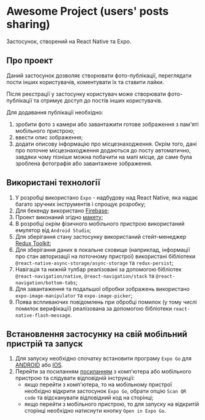 # Awesome Project (users' posts sharing)

Застосунок, створений на React Native та Expo.

## Про проект

Даний застосунок дозволяє створювати фото-публікації, переглядати пости інших користувачів, коментувати їх та ставити лайки.

Після реєстрації у застосунку користувач може створювати фото-публікації та отримує доступ до постів інших користувачів.

Для додавання публікації необхідно:

1. зробити фото з камери або завантажити готове зображення з пам'яті мобільного пристрою;
2. ввести опис зображення;
3. додати описову інформацію про місцезнаходження. Окрім того, дані про поточне місцезнаходження додаються до посту автоматично, завдяки чому пізніше можна побачити на мапі місце, де саме була зроблена фотографія або завантажене зображення.

## Використані технології

1. У розробці використано `Expo` - надбудову над React Native, яка надає багато зручних інструментів і спрощує розробку;
2. Для бекенду використано [Firebase](https://firebase.google.com/);
3. Проект виконаний згідно [макету](<https://www.figma.com/file/YqWLNarVE4x1zkXa6PYJfi/Homework-(Copy)-(Copy)?type=design&node-id=0-1&t=TmSAy2Pblgp3KgO2-0>);
4. В розробці окрім фізичного мобільного пристрою використаний емулятор від `Android Studio`;
5. Для зберігання стану застосунку використаний стейт-менеджер [Redux Toolkit](https://redux-toolkit.js.org/);
6. Для зберігання даних в локальне сховище (наприклад, інформації про стан авторизації на поточному пристрої) використані бібліотеки `@react-native-async-storage/async-storage` та `redux-persist`;
7. Навігація та нижній тулбар реалізовані за допомогою бібліотек `@react-navigation/native`, `@react-navigation/stack` та `@react-navigation/bottom-tabs`;
8. Для завантаження та подальшої обробки зображень використано `expo-image-manipulator` та `expo-image-picker`;
9. Поява вспливаючих повідомлень при обробці помилок (у тому числі помилок верифікації) реалізована за допомогою бібліотеки `react-native-flash-message`.

## Встановлення застосунку на свій мобільний пристрій та запуск

1. Для запуску необхідно спочатку встановити програму `Expo Go` для [ANDROID](https://play.google.com/store/apps/details?id=host.exp.exponent&referrer=www) або [IOS](https://itunes.apple.com/app/apple-store/id982107779).
2. Перейти за посиланням [посиланням](https://expo.dev/@i-havr/AwesomeProject?serviceType=classic&distribution=expo-go) з комп'ютера або мобільного пристрою та слідувати відповідній інструкції:
   - якщо перейти з комп'ютера, то на мобільному пристрої необхідно відкрити застосунок `Expo Go`, обрати опцію `Scan QR code` та відсканувати відповідний код на сторінці;
   - якщо перейти з мобільного пристрою, то для запуску на відкритій сторінці необхідно натиснути кнопку `Open in Expo Go`.
